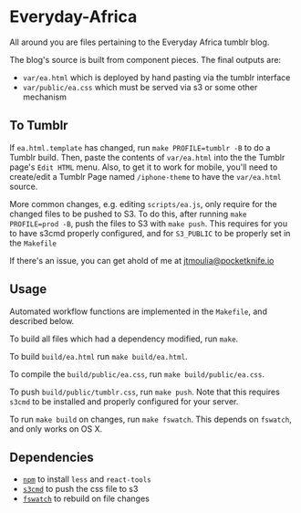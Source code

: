 Everyday-Africa
===============

All around you are files pertaining to the Everyday Africa
tumblr blog.

The blog's source is built from component pieces. The final outputs are:
- `var/ea.html` which is deployed by hand pasting via the tumblr interface
- `var/public/ea.css` which must be served via s3 or some other mechanism

To Tumblr
---------

If `ea.html.template` has changed, run `make PROFILE=tumblr -B` to do
a Tumblr build. Then, paste the contents of `var/ea.html` into
the the Tumblr page's `Edit HTML` menu. Also, to get it to work for
mobile, you'll need to create/edit a Tumblr Page named `/iphone-theme`
to have the `var/ea.html` source.

More common changes, e.g. editing `scripts/ea.js`, only require
for the changed files to be pushed to S3. To do this, after running
`make PROFILE=prod -B`, push the files to S3 with `make push`. This
requires for you to have s3cmd properly configured, and for `S3_PUBLIC`
to be properly set in the `Makefile`

If there's an issue, you can get ahold of me at jtmoulia@pocketknife.io

Usage
-----

Automated workflow functions are implemented in the `Makefile`, and described
below.

To build all files which had a dependency modified, run `make`.

To build `build/ea.html` run `make build/ea.html`.

To compile the `build/public/ea.css`, run `make build/public/ea.css`.

To push `build/public/tumblr.css`, run `make push`. Note that this requires
`s3cmd` to be installed and properly configured for your server.

To run `make build` on changes, run `make fswatch`. This depends on
`fswatch`, and only works on OS X.


Dependencies
------------

- [`npm`](https://www.npmjs.org/) to install `less` and `react-tools`
- [`s3cmd`](http://s3tools.org/s3cmd) to push the css file to s3
- [`fswatch`](https://github.com/alandipert/fswatch) to rebuild on file changes
